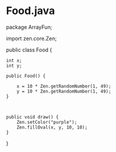 Food.java
=========
package ArrayFun;

import zen.core.Zen;

public class Food {

	int x;
	int y;

	public Food() {

		x = 10 * Zen.getRandomNumber(1, 49);
		y = 10 * Zen.getRandomNumber(1, 49);
	}



	public void draw() {
		Zen.setColor("purple");
		Zen.fillOval(x, y, 10, 10);
	}
}
